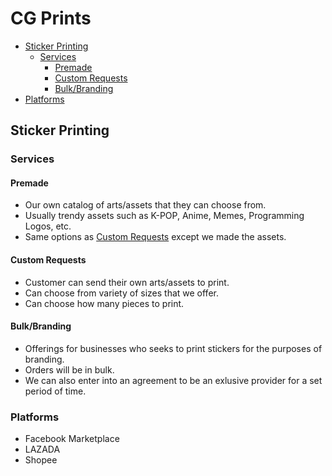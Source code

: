# CG Prints

- [Sticker Printing](#sticker-printing)
  - [Services](#services)
    - [Premade](#premade)
    - [Custom Requests](#custom-requests)
    - [Bulk/Branding](#bulkbranding)
- [Platforms](#platforms)

## Sticker Printing

### Services

#### Premade
* Our own catalog of arts/assets that they can choose from.
* Usually trendy assets such as K-POP, Anime, Memes, Programming Logos, etc.
* Same options as [Custom Requests](#custom-requests) except we made the assets.

#### Custom Requests
* Customer can send their own arts/assets to print.
* Can choose from variety of sizes that we offer.
* Can choose how many pieces to print.

#### Bulk/Branding
* Offerings for businesses who seeks to print stickers for the purposes of branding.
* Orders will be in bulk.
* We can also enter into an agreement to be an exlusive provider for a set period of time.

### Platforms
* Facebook Marketplace
* LAZADA
* Shopee
